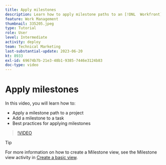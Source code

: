 ```yaml
---
title: Apply milestones
description: Learn how to apply milestone paths to an [!DNL  Workfront] project and associate key tasks as milestone steps within the project.
feature: Work Management
thumbnail: 335205.jpeg
type: Tutorial
role: User
level: Intermediate
activity: deploy
team: Technical Marketing
last-substantial-update: 2023-06-20
kt: 8933
exl-id: 69674b7b-21e3-48b1-9385-7446e3124b83
doc-type: video
---
```

# Apply milestones

In this video, you will learn how to:

* Apply a milestone path to a project
* Add a milestone to a task
* Best practices for applying milestones

>[!VIDEO](https://video.tv.adobe.com/v/335205/?quality=12&learn=on)

>[!TIP]
>
>For more information on how to create a Milestone view, see the Milestone view activity in [Create a basic view](https://experienceleague.adobe.com/docs/workfront-learn/tutorials-workfront/reporting/basic-reporting/create-a-basic-view.html?lang=en).

